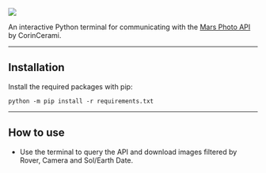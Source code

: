 ![](readme_images/render.png)

An interactive Python terminal for communicating with the [Mars Photo API](https://github.com/corincerami/mars-photo-api) by CorinCerami.

---

## Installation

Install the required packages with pip:

```
python -m pip install -r requirements.txt
```

---

## How to use

- Use the terminal to query the API and download images filtered by Rover, Camera and Sol/Earth Date.
